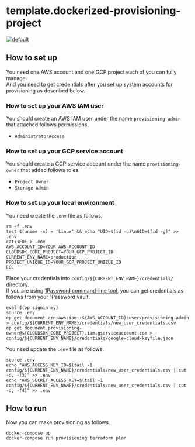 # template.dockerized-provisioning-project

[![default](https://github.com/mazgi/template.dockerized-provisioning-project/workflows/default/badge.svg)](https://github.com/mazgi/template.dockerized-provisioning-project/actions?query=workflow%3Adefault)

## How to set up

You need one AWS account and one GCP project each of you can fully manage.  
And you need to get credentials after you set up system accounts for provisioning as described below.

### How to set up your AWS IAM user

You should create an AWS IAM user under the name `provisioning-admin` that attached follows permissions.

- `AdministratorAccess`

### How to set up your GCP service account

You should create a GCP service account under the name `provisioning-owner` that added follows roles.

- `Project Owner`
- `Storage Admin`

### How to set up your local environment

You need create the `.env` file as follows.

```shellsession
rm -f .env
test $(uname -s) = 'Linux' && echo "UID=$(id -u)\nGID=$(id -g)" >> .env
cat<<EOE > .env
AWS_ACCOUNT_ID=YOUR_AWS_ACCOUNT_ID
CLOUDSDK_CORE_PROJECT=YOUR_GCP_PROJECT_ID
CURRENT_ENV_NAME=production
PROJECT_UNIQUE_ID=YOUR_GCP_PROJECT_UNIZUE_ID
EOE
```

Place your credentials into `config/${CURRENT_ENV_NAME}/credentials/` directory.  
If you are using [1Password command-line tool](https://1password.com/downloads/command-line/), you can get credentials as follows from your 1Password vault.

```shellsession
eval $(op signin my)
source .env
op get document arn:aws:iam::${AWS_ACCOUNT_ID}:user/provisioning-admin > config/${CURRENT_ENV_NAME}/credentials/new_user_credentials.csv
op get document provisioning-owner@${CLOUDSDK_CORE_PROJECT}.iam.gserviceaccount.com > config/${CURRENT_ENV_NAME}/credentials/google-cloud-keyfile.json
```

You need update the `.env` file as follows.

```shellsession
source .env
echo "AWS_ACCESS_KEY_ID=$(tail -1 config/${CURRENT_ENV_NAME}/credentials/new_user_credentials.csv | cut -d, -f3)" >> .env
echo "AWS_SECRET_ACCESS_KEY=$(tail -1 config/${CURRENT_ENV_NAME}/credentials/new_user_credentials.csv | cut -d, -f4)" >> .env
```

## How to run

Now you can make provisioning as follows.

```shellsession
docker-compose up
docker-compose run provisioning terraform plan
```
